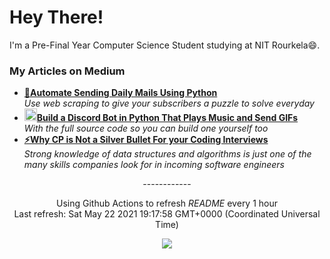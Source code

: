 <h1>Hey There!</h1>
<p>
I'm a Pre-Final Year Computer Science Student studying at NIT Rourkela😄.</br>
</p>
<h3>My Articles on Medium</h3>
<ul>
  <li><a href="https://levelup.gitconnected.com/automate-sending-daily-mails-using-python-952ede021422?source=friends_link&sk=76f4bc4c50e88e029836eae66625e962"><b>📧Automate Sending Daily Mails Using Python</b></a><br/><i>Use web scraping to give your subscribers a puzzle to solve everyday</i></li>
  <li><a href="https://medium.com/pythonland/build-a-discord-bot-in-python-that-plays-music-and-send-gifs-856385e605a1"><b><img src="https://emojipedia-us.s3.dualstack.us-west-1.amazonaws.com/thumbs/240/apple/237/gear_2699.png" width="20" alt="new" />Build a Discord Bot in Python That Plays Music and Send GIFs</b></a><br/><i>With the full source code so you can build one yourself too</i></li>
  <li><a href="https://kakarot2000.medium.com/why-cp-is-not-a-silver-bullet-for-your-coding-interviews-214a051a02d9"><b>⚡Why CP is Not a Silver Bullet For your Coding Interviews</b></a><br/><i>Strong knowledge of data structures and algorithms is just one of the many skills companies look for in incoming software engineers</i></li>
</ul>
<p align="center">------------</p>
<p align="center">Using Github Actions to refresh <i>README</i> every 1 hour</br>Last refresh: Sat May 22 2021 19:17:58 GMT+0000 (Coordinated Universal Time)<br />
<p align="center"><img src="https://github.com/Kakarot-2000/Kakarot-2000/workflows/README%20build/badge.svg" />
